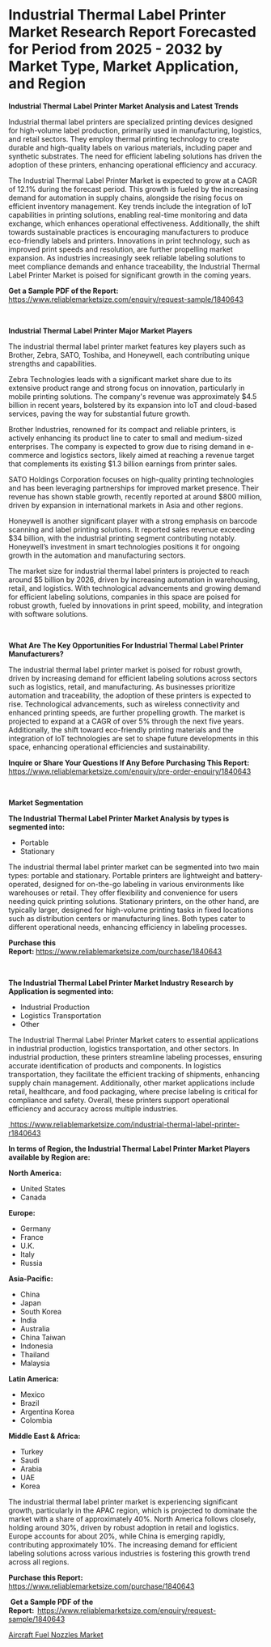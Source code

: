 <p><h1>Industrial Thermal Label Printer Market Research Report Forecasted for Period from 2025 -  2032 by Market Type, Market Application, and Region</h1></p><p><strong>Industrial Thermal Label Printer Market Analysis and Latest Trends</strong></p>
<p><p>Industrial thermal label printers are specialized printing devices designed for high-volume label production, primarily used in manufacturing, logistics, and retail sectors. They employ thermal printing technology to create durable and high-quality labels on various materials, including paper and synthetic substrates. The need for efficient labeling solutions has driven the adoption of these printers, enhancing operational efficiency and accuracy.</p><p>The Industrial Thermal Label Printer Market is expected to grow at a CAGR of 12.1% during the forecast period. This growth is fueled by the increasing demand for automation in supply chains, alongside the rising focus on efficient inventory management. Key trends include the integration of IoT capabilities in printing solutions, enabling real-time monitoring and data exchange, which enhances operational effectiveness. Additionally, the shift towards sustainable practices is encouraging manufacturers to produce eco-friendly labels and printers. Innovations in print technology, such as improved print speeds and resolution, are further propelling market expansion. As industries increasingly seek reliable labeling solutions to meet compliance demands and enhance traceability, the Industrial Thermal Label Printer Market is poised for significant growth in the coming years.</p></p>
<p><strong>Get a Sample PDF of the Report:&nbsp;</strong> <a href="https://www.reliablemarketsize.com/enquiry/request-sample/1840643?utm_campaign=2526&utm_medium=2&utm_source=Github&utm_content=ia&utm_term=11042025&utm_id=industrial-thermal-label-printer">https://www.reliablemarketsize.com/enquiry/request-sample/1840643</a></p>
<p>&nbsp;</p>
<p><strong>Industrial Thermal Label Printer Major Market Players</strong></p>
<p><p>The industrial thermal label printer market features key players such as Brother, Zebra, SATO, Toshiba, and Honeywell, each contributing unique strengths and capabilities. </p><p>Zebra Technologies leads with a significant market share due to its extensive product range and strong focus on innovation, particularly in mobile printing solutions. The company's revenue was approximately $4.5 billion in recent years, bolstered by its expansion into IoT and cloud-based services, paving the way for substantial future growth.</p><p>Brother Industries, renowned for its compact and reliable printers, is actively enhancing its product line to cater to small and medium-sized enterprises. The company is expected to grow due to rising demand in e-commerce and logistics sectors, likely aimed at reaching a revenue target that complements its existing $1.3 billion earnings from printer sales.</p><p>SATO Holdings Corporation focuses on high-quality printing technologies and has been leveraging partnerships for improved market presence. Their revenue has shown stable growth, recently reported at around $800 million, driven by expansion in international markets in Asia and other regions.</p><p>Honeywell is another significant player with a strong emphasis on barcode scanning and label printing solutions. It reported sales revenue exceeding $34 billion, with the industrial printing segment contributing notably. Honeywell’s investment in smart technologies positions it for ongoing growth in the automation and manufacturing sectors.</p><p>The market size for industrial thermal label printers is projected to reach around $5 billion by 2026, driven by increasing automation in warehousing, retail, and logistics. With technological advancements and growing demand for efficient labeling solutions, companies in this space are poised for robust growth, fueled by innovations in print speed, mobility, and integration with software solutions.</p></p>
<p>&nbsp;</p>
<p><strong>What Are The Key Opportunities For Industrial Thermal Label Printer Manufacturers?</strong></p>
<p><p>The industrial thermal label printer market is poised for robust growth, driven by increasing demand for efficient labeling solutions across sectors such as logistics, retail, and manufacturing. As businesses prioritize automation and traceability, the adoption of these printers is expected to rise. Technological advancements, such as wireless connectivity and enhanced printing speeds, are further propelling growth. The market is projected to expand at a CAGR of over 5% through the next five years. Additionally, the shift toward eco-friendly printing materials and the integration of IoT technologies are set to shape future developments in this space, enhancing operational efficiencies and sustainability.</p></p>
<p><strong>Inquire or Share Your Questions If Any Before Purchasing This Report:</strong> <a href="https://www.reliablemarketsize.com/enquiry/pre-order-enquiry/1840643?utm_campaign=2526&utm_medium=2&utm_source=Github&utm_content=ia&utm_term=11042025&utm_id=industrial-thermal-label-printer">https://www.reliablemarketsize.com/enquiry/pre-order-enquiry/1840643</a></p>
<p>&nbsp;</p>
<p><strong>Market Segmentation</strong></p>
<p><strong>The Industrial Thermal Label Printer Market Analysis by types is segmented into:</strong></p>
<p><ul><li>Portable</li><li>Stationary</li></ul></p>
<p><p>The industrial thermal label printer market can be segmented into two main types: portable and stationary. Portable printers are lightweight and battery-operated, designed for on-the-go labeling in various environments like warehouses or retail. They offer flexibility and convenience for users needing quick printing solutions. Stationary printers, on the other hand, are typically larger, designed for high-volume printing tasks in fixed locations such as distribution centers or manufacturing lines. Both types cater to different operational needs, enhancing efficiency in labeling processes.</p></p>
<p><strong>Purchase this Report:&nbsp;</strong><a href="https://www.reliablemarketsize.com/purchase/1840643?utm_campaign=2526&utm_medium=2&utm_source=Github&utm_content=ia&utm_term=11042025&utm_id=industrial-thermal-label-printer">https://www.reliablemarketsize.com/purchase/1840643</a></p>
<p>&nbsp;</p>
<p><strong>The Industrial Thermal Label Printer Market Industry Research by Application is segmented into:</strong></p>
<p><ul><li>Industrial Production</li><li>Logistics Transportation</li><li>Other</li></ul></p>
<p><p>The Industrial Thermal Label Printer Market caters to essential applications in industrial production, logistics transportation, and other sectors. In industrial production, these printers streamline labeling processes, ensuring accurate identification of products and components. In logistics transportation, they facilitate the efficient tracking of shipments, enhancing supply chain management. Additionally, other market applications include retail, healthcare, and food packaging, where precise labeling is critical for compliance and safety. Overall, these printers support operational efficiency and accuracy across multiple industries.</p></p>
<p><a href="https://www.reliablemarketsize.com/industrial-thermal-label-printer-r1840643?utm_campaign=2526&utm_medium=2&utm_source=Github&utm_content=ia&utm_term=11042025&utm_id=industrial-thermal-label-printer">&nbsp;https://www.reliablemarketsize.com/industrial-thermal-label-printer-r1840643</a></p>
<p><strong>In terms of Region, the Industrial Thermal Label Printer Market Players available by Region are:</strong></p>
<p>
    <p> <strong> North America: </strong>
        <ul>
            <li>United States</li>
            <li>Canada</li>
        </ul>
        </p> 
    <p> <strong> Europe: </strong>
        <ul>
            <li>Germany</li>
            <li>France</li>
            <li>U.K.</li>
            <li>Italy</li>
            <li>Russia</li>
        </ul>
        </p> 
    <p> <strong> Asia-Pacific: </strong>
        <ul>
            <li>China</li>
            <li>Japan</li>
            <li>South Korea</li>
            <li>India</li>
            <li>Australia</li>
            <li>China Taiwan</li>
            <li>Indonesia</li>
            <li>Thailand</li>
            <li>Malaysia</li>
        </ul>
        </p> 
    <p> <strong> Latin America: </strong>
        <ul>
            <li>Mexico</li>
            <li>Brazil</li>
            <li>Argentina Korea</li>
            <li>Colombia</li>
        </ul>
        </p> 
    <p> <strong> Middle East & Africa: </strong>
        <ul>
            <li>Turkey</li>
            <li>Saudi</li>
            <li>Arabia</li>
            <li>UAE</li>
            <li>Korea</li>
        </ul>
    </p>
    </p>
<p><p>The industrial thermal label printer market is experiencing significant growth, particularly in the APAC region, which is projected to dominate the market with a share of approximately 40%. North America follows closely, holding around 30%, driven by robust adoption in retail and logistics. Europe accounts for about 20%, while China is emerging rapidly, contributing approximately 10%. The increasing demand for efficient labeling solutions across various industries is fostering this growth trend across all regions.</p></p>
<p><strong>Purchase this Report: </strong><a href="https://www.reliablemarketsize.com/purchase/1840643?utm_campaign=2526&utm_medium=2&utm_source=Github&utm_content=ia&utm_term=11042025&utm_id=industrial-thermal-label-printer">https://www.reliablemarketsize.com/purchase/1840643</a></p>
<p>&nbsp;<strong>Get a Sample PDF of the Report:&nbsp;&nbsp;</strong><a href="https://www.reliablemarketsize.com/enquiry/request-sample/1840643?utm_campaign=2526&utm_medium=2&utm_source=Github&utm_content=ia&utm_term=11042025&utm_id=industrial-thermal-label-printer">https://www.reliablemarketsize.com/enquiry/request-sample/1840643</a></p>
<p><strong></strong></p>
<p><p><a href="https://github.com/jerhoskinson197676/Market-Research-Report-List-1/blob/main/aircraft-fuel-nozzles-market.md?utm_campaign=2526&utm_medium=2&utm_source=Github&utm_content=ia&utm_term=11042025&utm_id=industrial-thermal-label-printer">Aircraft Fuel Nozzles Market</a></p></p>